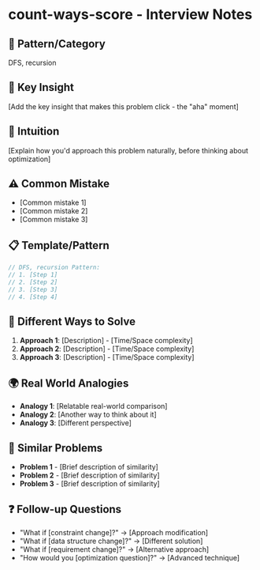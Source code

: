 # count-ways-score - Interview Notes

## 🔧 Pattern/Category
DFS, recursion

## 🔑 Key Insight
[Add the key insight that makes this problem click - the "aha" moment]

## 🧠 Intuition 
[Explain how you'd approach this problem naturally, before thinking about optimization]

## ⚠️ Common Mistake
- [Common mistake 1]
- [Common mistake 2]
- [Common mistake 3]

## 📋 Template/Pattern
```javascript
// DFS, recursion Pattern:
// 1. [Step 1]
// 2. [Step 2]
// 3. [Step 3]
// 4. [Step 4]
```

## 🔄 Different Ways to Solve
1. **Approach 1**: [Description] - [Time/Space complexity]
2. **Approach 2**: [Description] - [Time/Space complexity]
3. **Approach 3**: [Description] - [Time/Space complexity]

## 🌍 Real World Analogies
- **Analogy 1**: [Relatable real-world comparison]
- **Analogy 2**: [Another way to think about it]
- **Analogy 3**: [Different perspective]

## 🔗 Similar Problems
- **Problem 1** - [Brief description of similarity]
- **Problem 2** - [Brief description of similarity]
- **Problem 3** - [Brief description of similarity]

## ❓ Follow-up Questions
- "What if [constraint change]?" → [Approach modification]
- "What if [data structure change]?" → [Different solution]
- "What if [requirement change]?" → [Alternative approach]
- "How would you [optimization question]?" → [Advanced technique]

